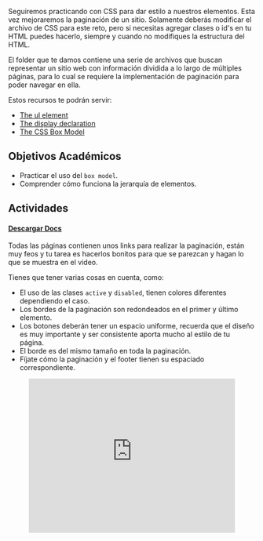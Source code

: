 Seguiremos practicando con CSS para dar estilo a nuestros elementos. Esta vez mejoraremos la paginación de un sitio. Solamente deberás modificar el archivo de CSS para este reto, pero si necesitas agregar clases o id's en tu HTML puedes hacerlo, siempre y cuando no modifiques la estructura del HTML.

El folder que te damos contiene una serie de archivos que buscan representar un sitio web con información dividida a lo largo de múltiples páginas, para lo cual se requiere la implementación de paginación para poder navegar en ella.

Estos recursos te podrán servir:

- [The ul element](https://developer.mozilla.org/en-US/docs/Web/HTML/Element/ul)
- [The display declaration](http://quirksmode.org/css/css2/display.html)
- [The CSS Box Model](http://css-tricks.com/the-css-box-model/)

## Objetivos Académicos

- Practicar el uso del `box model`.
- Comprender cómo funciona la jerarquía de elementos.

## Actividades
#### [Descargar Docs](https://drive.google.com/open?id=0ByUoGI7lHNH8bGx1TVc5TTBJcnc)

Todas las páginas contienen unos links para realizar la paginación, están muy feos y tu tarea es hacerlos bonitos para que se parezcan y hagan lo que se muestra en el video.

Tienes que tener varias cosas en cuenta, como:
- El uso de las clases `active` y `disabled`, tienen colores diferentes dependiendo el caso.
- Los bordes de la paginación son redondeados en el primer y último elemento.
- Los botones deberán tener un espacio uniforme, recuerda que el diseño es muy importante y ser consistente aporta mucho al estilo de tu página.
- El borde es del mismo tamaño en toda la paginación.
- Fíjate cómo la paginación y el footer tienen su espaciado correspondiente.

<center>
    <iframe width="420" height="315" src="https://www.youtube.com/embed/Bv_j1YTg3UM" frameborder="0" allowfullscreen></iframe>
</center>
